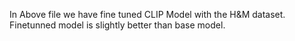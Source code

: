 In Above file we have fine tuned CLIP Model with the H&M dataset. 
Finetunned model is slightly better than base model.  
